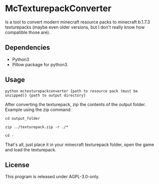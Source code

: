 # McTexturepackConverter

Is a tool to convert modern minecraft resource packs to minecraft b.1.7.3
texturepacks (maybe even older versions, but I don't really know how compatible
those are).

## Dependencies

- Python3
- Pillow package for python3.

## Usage

`python mctexturepackconverter {path to resource pack (must be unzipped)} {path to output directory}`

After converting the texturepack, zip the contents of the output folder.
Example using the zip command:

```
cd output_folder

zip ../texturepack.zip -r ./*

cd -
```

That's all, just place it in your minecraft texturepack folder, open the game and
load the texturepack.

## License

This program is released under AGPL-3.0-only.
